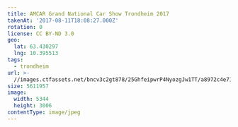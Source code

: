 ```yaml
---
title: AMCAR Grand National Car Show Trondheim 2017
takenAt: '2017-08-11T18:08:27.000Z'
rotation: 0
license: CC BY-ND 3.0
geo:
  lat: 63.430297
  lng: 10.395513
tags:
  - trondheim
url: >-
  //images.ctfassets.net/bncv3c2gt878/25GhfeipwrP4NyozgJw1TT/a8972c4e71d942c45c84d266bc87f590/amcar-grand-national-car-show-trondheim-2017_36339860262_o
size: 5611957
image:
  width: 5344
  height: 3006
contentType: image/jpeg
---
```


